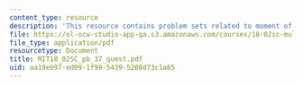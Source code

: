 ```yaml
---
content_type: resource
description: 'This resource contains problem sets related to moment of inertia. '
file: https://ol-ocw-studio-app-qa.s3.amazonaws.com/courses/18-02sc-multivariable-calculus-fall-2010/aa19eb97ed091f9954395208d73c1a65_MIT18_02SC_pb_37_quest.pdf
file_type: application/pdf
resourcetype: Document
title: MIT18_02SC_pb_37_quest.pdf
uid: aa19eb97-ed09-1f99-5439-5208d73c1a65
---
```

